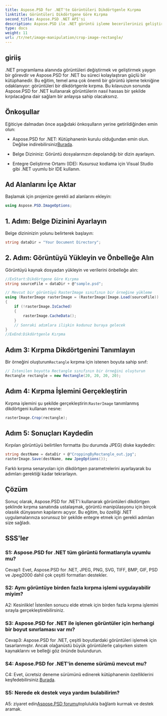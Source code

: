 ```yaml
---
title: Aspose.PSD for .NET'te Görüntüleri Dikdörtgenle Kırpma
linktitle: Görüntüleri Dikdörtgene Göre Kırpma
second_title: Aspose.PSD .NET API'si
description: Aspose.PSD ile .NET görüntü işleme becerilerinizi geliştirin. Hassasiyet için dikdörtgenleri kullanarak adım adım görüntü kırpmayı öğrenin.
type: docs
weight: 11
url: /tr/net/image-manipulation/crop-image-rectangle/
---
```

## giriiş

.NET programlama alanında görüntüleri değiştirmek ve geliştirmek yaygın bir görevdir ve Aspose.PSD for .NET bu süreci kolaylaştıran güçlü bir kütüphanedir. Bu eğitim, temel ama çok önemli bir görüntü işleme tekniğine odaklanıyor: görüntüleri bir dikdörtgenle kırpma. Bu kılavuzun sonunda Aspose.PSD for .NET kullanarak görüntülerin nasıl hassas bir şekilde kırpılacağına dair sağlam bir anlayışa sahip olacaksınız.

## Önkoşullar

Eğiticiye dalmadan önce aşağıdaki önkoşulların yerine getirildiğinden emin olun:

-  Aspose.PSD for .NET: Kütüphanenin kurulu olduğundan emin olun. Değilse indirebilirsiniz[Burada](https://releases.aspose.com/psd/net/).

- Belge Dizininiz: Görüntü dosyalarınızın depolandığı bir dizin ayarlayın.

- Entegre Geliştirme Ortamı (IDE): Kusursuz kodlama için Visual Studio gibi .NET uyumlu bir IDE kullanın.

## Ad Alanlarını İçe Aktar

Başlamak için projenize gerekli ad alanlarını ekleyin:

```csharp
using Aspose.PSD.ImageOptions;
```

## 1. Adım: Belge Dizinini Ayarlayın

Belge dizininizin yolunu belirterek başlayın:

```csharp
string dataDir = "Your Document Directory";
```

## 2. Adım: Görüntüyü Yükleyin ve Önbelleğe Alın

Görüntüyü kaynak dosyadan yükleyin ve verilerini önbelleğe alın:

```csharp
//ExStart:Dikdörtgene Göre Kırpma
string sourceFile = dataDir + @"sample.psd";

// Mevcut bir görüntüyü RasterImage sınıfının bir örneğine yükleme
using (RasterImage rasterImage = (RasterImage)Image.Load(sourceFile))
{
    if (!rasterImage.IsCached)
    {
        rasterImage.CacheData();
    }
    // Sonraki adımlara ilişkin kodunuz buraya gelecek
}
//ExEnd:Dikdörtgenle Kırpma
```

## Adım 3: Kırpma Dikdörtgenini Tanımlayın

 Bir örneğini oluşturun`Rectangle` kırpma için istenen boyuta sahip sınıf:

```csharp
// İstenilen boyutta Rectangle sınıfının bir örneğini oluşturun
Rectangle rectangle = new Rectangle(20, 20, 20, 20);
```

## Adım 4: Kırpma İşlemini Gerçekleştirin

 Kırpma işlemini şu şekilde gerçekleştirin:`RasterImage` tanımlanmış dikdörtgeni kullanan nesne:

```csharp
rasterImage.Crop(rectangle);
```

## Adım 5: Sonuçları Kaydedin

Kırpılan görüntüyü belirtilen formatta (bu durumda JPEG) diske kaydedin:

```csharp
string destName = dataDir + @"CroppingByRectangle_out.jpg";
rasterImage.Save(destName, new JpegOptions());
```

Farklı kırpma senaryoları için dikdörtgen parametrelerini ayarlayarak bu adımları gerektiği kadar tekrarlayın.

## Çözüm

Sonuç olarak, Aspose.PSD for .NET'i kullanarak görüntüleri dikdörtgen şeklinde kırpma sanatında ustalaşmak, görüntü manipülasyonu için birçok olasılık dünyasının kapılarını açıyor. Bu eğitim, bu özelliği .NET uygulamalarınıza sorunsuz bir şekilde entegre etmek için gerekli adımları size sağladı.

## SSS'ler

### S1: Aspose.PSD for .NET tüm görüntü formatlarıyla uyumlu mu?

Cevap1: Evet, Aspose.PSD for .NET, JPEG, PNG, SVG, TIFF, BMP, GIF, PSD ve Jpeg2000 dahil çok çeşitli formatları destekler.

### S2: Aynı görüntüye birden fazla kırpma işlemi uygulayabilir miyim?

A2: Kesinlikle! İstenilen sonucu elde etmek için birden fazla kırpma işlemini sırayla gerçekleştirebilirsiniz.

### S3: Aspose.PSD for .NET ile işlenen görüntüler için herhangi bir boyut sınırlaması var mı?

Cevap3: Aspose.PSD for .NET, çeşitli boyutlardaki görüntüleri işlemek için tasarlanmıştır. Ancak olağanüstü büyük görüntülerle çalışırken sistem kaynaklarını ve belleği göz önünde bulundurun.

### S4: Aspose.PSD for .NET'in deneme sürümü mevcut mu?

 C4: Evet, ücretsiz deneme sürümünü edinerek kütüphanenin özelliklerini keşfedebilirsiniz.[Burada](https://releases.aspose.com/).

### S5: Nerede ek destek veya yardım bulabilirim?

 A5: ziyaret edin[Aspose.PSD forumu](https://forum.aspose.com/c/psd/34)toplulukla bağlantı kurmak ve destek aramak.